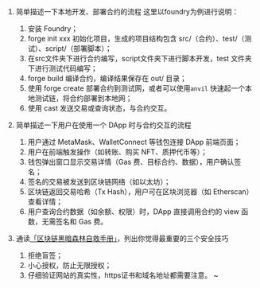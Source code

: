 1. 简单描述一下本地开发、部署合约的流程
   这里以foundry为例进行说明：
   1. 安装 Foundry；
   2. forge init xxx 初始化项目，生成的项目结构包含 src/（合约）、test/（测试）、script/（部署脚本）；
   3. 在src文件夹下进行合约编写，script文件夹下进行脚本开发，test 文件夹下进行测试代码编写；
   4. forge build 编译合约，编译结果保存在 out/ 目录；
   5. 使用 forge create 部署合约到测试网，或者可以使用`anvil` 快速起一个本地测试链，将合约部署到本地网；
   6. 使用 cast 发送交易或查询状态，与合约交互。

2. 简单描述一下用户在使用一个 DApp 时与合约交互的流程
   1. 用户通过 MetaMask、WalletConnect 等钱包连接 DApp 前端页面；
   2. 用户在前端触发操作（如转账、购买 NFT、质押代币等）；
   3. 钱包弹出窗口显示交易详情（Gas 费、目标合约、数据），用户确认签名；
   4. 签名的交易被发送到区块链网络（如以太坊）；
   5. 区块链返回交易哈希（Tx Hash），用户可在区块浏览器（如 Etherscan）查看详情；
   6. 用户查询合约数据（如余额、权限）时，DApp 直接调用合约的 view 函数，无需签名和 Gas 费。

3. 通读[「区块链黑暗森林自救手册」](https://github.com/slowmist/Blockchain-dark-forest-selfguard-handbook/blob/main/README_CN.md)，列出你觉得最重要的三个安全技巧
   1. 拒绝盲签；
   2. 小心授权，防止无限授权；
   3. 仔细验证网站的真实性，https证书和域名地址都需要注意。
~                                   
